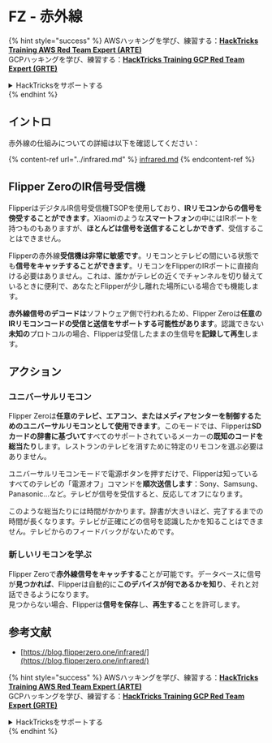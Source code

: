# FZ - 赤外線

{% hint style="success" %}
AWSハッキングを学び、練習する：<img src="/.gitbook/assets/arte.png" alt="" data-size="line">[**HackTricks Training AWS Red Team Expert (ARTE)**](https://training.hacktricks.xyz/courses/arte)<img src="/.gitbook/assets/arte.png" alt="" data-size="line">\
GCPハッキングを学び、練習する：<img src="/.gitbook/assets/grte.png" alt="" data-size="line">[**HackTricks Training GCP Red Team Expert (GRTE)**<img src="/.gitbook/assets/grte.png" alt="" data-size="line">](https://training.hacktricks.xyz/courses/grte)

<details>

<summary>HackTricksをサポートする</summary>

* [**サブスクリプションプラン**](https://github.com/sponsors/carlospolop)を確認してください！
* **💬 [**Discordグループ**](https://discord.gg/hRep4RUj7f)または[**Telegramグループ**](https://t.me/peass)に参加するか、**Twitter** 🐦 [**@hacktricks\_live**](https://twitter.com/hacktricks\_live)**をフォローしてください。**
* **[**HackTricks**](https://github.com/carlospolop/hacktricks)および[**HackTricks Cloud**](https://github.com/carlospolop/hacktricks-cloud)のGitHubリポジトリにPRを提出してハッキングトリックを共有してください。**

</details>
{% endhint %}

## イントロ <a href="#ir-signal-receiver-in-flipper-zero" id="ir-signal-receiver-in-flipper-zero"></a>

赤外線の仕組みについての詳細は以下を確認してください：

{% content-ref url="../infrared.md" %}
[infrared.md](../infrared.md)
{% endcontent-ref %}

## Flipper ZeroのIR信号受信機 <a href="#ir-signal-receiver-in-flipper-zero" id="ir-signal-receiver-in-flipper-zero"></a>

FlipperはデジタルIR信号受信機TSOPを使用しており、**IRリモコンからの信号を傍受することができます**。Xiaomiのような**スマートフォン**の中にはIRポートを持つものもありますが、**ほとんどは信号を送信することしかできず**、受信することはできません。

Flipperの赤外線**受信機は非常に敏感です**。リモコンとテレビの間にいる状態でも**信号をキャッチすることができます**。リモコンをFlipperのIRポートに直接向ける必要はありません。これは、誰かがテレビの近くでチャンネルを切り替えているときに便利で、あなたとFlipperが少し離れた場所にいる場合でも機能します。

**赤外線信号のデコードは**ソフトウェア側で行われるため、Flipper Zeroは**任意のIRリモコンコードの受信と送信をサポートする可能性があります**。認識できない**未知の**プロトコルの場合、Flipperは受信したままの生信号を**記録して再生**します。

## アクション

### ユニバーサルリモコン

Flipper Zeroは**任意のテレビ、エアコン、またはメディアセンターを制御するためのユニバーサルリモコンとして使用できます**。このモードでは、Flipperは**SDカードの辞書に基づいて**すべてのサポートされているメーカーの**既知のコードを総当たり**します。レストランのテレビを消すために特定のリモコンを選ぶ必要はありません。

ユニバーサルリモコンモードで電源ボタンを押すだけで、Flipperは知っているすべてのテレビの「電源オフ」コマンドを**順次送信します**：Sony、Samsung、Panasonic...など。テレビが信号を受信すると、反応してオフになります。

このような総当たりには時間がかかります。辞書が大きいほど、完了するまでの時間が長くなります。テレビが正確にどの信号を認識したかを知ることはできません。テレビからのフィードバックがないためです。

### 新しいリモコンを学ぶ

Flipper Zeroで**赤外線信号をキャッチする**ことが可能です。データベースに信号が**見つかれば**、Flipperは自動的に**このデバイスが何であるかを知り**、それと対話できるようになります。\
見つからない場合、Flipperは**信号を保存**し、**再生する**ことを許可します。

## 参考文献

* [https://blog.flipperzero.one/infrared/](https://blog.flipperzero.one/infrared/)

{% hint style="success" %}
AWSハッキングを学び、練習する：<img src="/.gitbook/assets/arte.png" alt="" data-size="line">[**HackTricks Training AWS Red Team Expert (ARTE)**](https://training.hacktricks.xyz/courses/arte)<img src="/.gitbook/assets/arte.png" alt="" data-size="line">\
GCPハッキングを学び、練習する：<img src="/.gitbook/assets/grte.png" alt="" data-size="line">[**HackTricks Training GCP Red Team Expert (GRTE)**<img src="/.gitbook/assets/grte.png" alt="" data-size="line">](https://training.hacktricks.xyz/courses/grte)

<details>

<summary>HackTricksをサポートする</summary>

* [**サブスクリプションプラン**](https://github.com/sponsors/carlospolop)を確認してください！
* **💬 [**Discordグループ**](https://discord.gg/hRep4RUj7f)または[**Telegramグループ**](https://t.me/peass)に参加するか、**Twitter** 🐦 [**@hacktricks\_live**](https://twitter.com/hacktricks\_live)**をフォローしてください。**
* **[**HackTricks**](https://github.com/carlospolop/hacktricks)および[**HackTricks Cloud**](https://github.com/carlospolop/hacktricks-cloud)のGitHubリポジトリにPRを提出してハッキングトリックを共有してください。**

</details>
{% endhint %}
